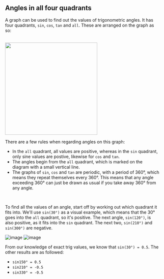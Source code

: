 ## Angles in all four quadrants

A graph can be used to find out the values of trigonometric angles. It has four quadrants, ```sin```, ```cos```, ```tan``` and ```all```. These are arranged on the graph as so:

<br>

<img src="https://user-images.githubusercontent.com/90699946/151876787-fa4c3692-4fc8-4210-8a3b-ff8135303377.png" width="300">

<br>

There are a few rules when regarding angles on this graph:
- In the ```all``` quadrant, all values are positive, whereas in the ```sin``` quadrant, only sine values are postive, likewise for ```cos``` and ```tan```.
- The angles begin from the ```all``` quadrant, which is marked on the diagram with a small vertical line.
- The graphs of ```sin```, ```cos``` and ```tan``` are periodic, with a period of 360°, which means they repeat themselves every 360°. This means that any angle exceeding 360° can just be drawn as usual if you take away 360° from any angle.

<br>

To find all the values of an angle, start off by working out which quadrant it fits into. We'll use ```sin(30°)``` as a visual example, which means that the 30° goes into the ```all``` quadrant, so it's positive. The next angle, ```sin(120°)```, is also positive, as it fits into the ```sin``` quadrant. The next two, ```sin(210°)``` and ```sin(300°)``` are negative.

![image](https://user-images.githubusercontent.com/90699946/151878175-d35d33c4-972e-4443-a826-4ae93d52d329.png) 
![image](https://user-images.githubusercontent.com/90699946/151878217-4394cf46-9b5a-4202-b4a1-9d4d21bff6ce.png)

From our knowledge of exact trig values, we know that ```sin(30°) = 0.5```. The other results are as followed: 
- ```sin150° = 0.5```
- ```sin210° = -0.5```
- ```sin330° = -0.5```

